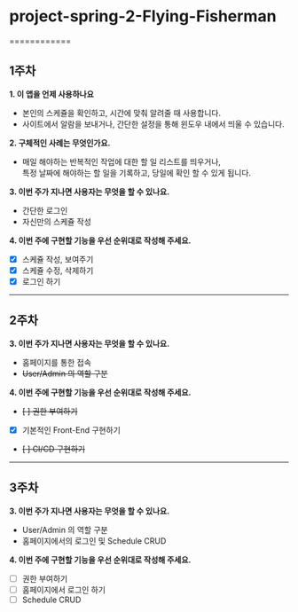 # project-spring-2-Flying-Fisherman
============

1주차
-------------

**1. 이 앱을 언제 사용하나요**
- 본인의 스케쥴을 확인하고, 시간에 맞춰 알려줄 때 사용합니다. 
- 사이트에서 알람을 보내거나, 간단한 설정을 통해 윈도우 내에서 띄울 수 있습니다.

**2. 구체적인 사례는 무엇인가요.**
- 매일 해야하는 반복적인 작업에 대한 할 일 리스트를 띄우거나,    
  특정 날짜에 해야하는 할 일을 기록하고, 당일에 확인 할 수 있게 됩니다.

**3. 이번 주가 지나면 사용자는 무엇을 할 수 있나요.**
- 간단한 로그인
- 자신만의 스케쥴 작성

**4. 이번 주에 구현할 기능을 우선 순위대로 작성해 주세요.**
  - [X] 스케쥴 작성, 보여주기
  - [X] 스케쥴 수정, 삭제하기
  - [X] 로그인 하기

***

2주차
-------------

**3. 이번 주가 지나면 사용자는 무엇을 할 수 있나요.**
 - 홈페이지를 통한 접속
 - ~~User/Admin 의 역할 구분~~

**4. 이번 주에 구현할 기능을 우선 순위대로 작성해 주세요.**
  - ~~[ ] 권한 부여하기~~
  - [X] 기본적인 Front-End 구현하기
  - ~~[ ] CI/CD 구현하기~~


***

3주차
-------------

**3. 이번 주가 지나면 사용자는 무엇을 할 수 있나요.**
 - User/Admin 의 역할 구분
 - 홈페이지에서의 로그인 및 Schedule CRUD


**4. 이번 주에 구현할 기능을 우선 순위대로 작성해 주세요.**
 - [ ] 권한 부여하기
 - [ ] 홈페이지에서 로그인 하기
 - [ ] Schedule CRUD